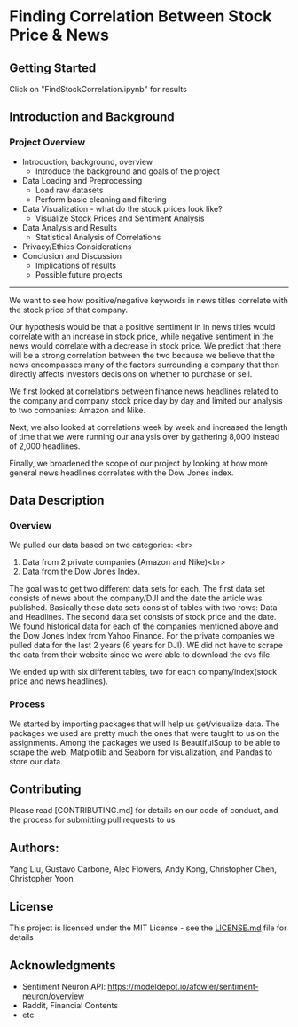 # Finding Correlation Between Stock Price & News

## Getting Started

Click on "FindStockCorrelation.ipynb" for results

## Introduction and Background
### Project Overview
* Introduction, background, overview
    * Introduce the background and goals of the project<br>
* Data Loading and Preprocessing
    * Load raw datasets<br>
    * Perform basic cleaning and filtering<br>
* Data Visualization - what do the stock prices look like?
    * Visualize Stock Prices and Sentiment Analysis<br>
* Data Analysis and Results
    * Statistical Analysis of Correlations<br>
* Privacy/Ethics Considerations
* Conclusion and Discussion
    * Implications of results<br>
    * Possible future projects<br>

***
We want to see how positive/negative keywords in news titles correlate with the stock price of that company.

Our hypothesis would be that a positive sentiment in in news titles would correlate with an increase in stock price, while negative sentiment in the news would correlate with a decrease in stock price. We predict that there will be a strong correlation between the two because we believe that the news encompasses many of the factors surrounding a company that then directly affects investors decisions on whether to purchase or sell.

We first looked at correlations between finance news headlines related to the company and company stock price day by day and limited our analysis to two companies: Amazon and Nike.

Next, we also looked at correlations week by week and increased the length of time that we were running our analysis over by gathering 8,000 instead of 2,000 headlines. 

Finally, we broadened the scope of our project by looking at how more general news headlines correlates with the Dow Jones index.  

## Data Description

### Overview

We pulled our data based on two categories: <br\>
1) Data from 2 private companies (Amazon and Nike)<br\>
2) Data from the Dow Jones Index. 

The goal was to get two different data sets for each. The first data set consists of news about the company/DJI and the date the article was published. Basically these data sets consist of tables with two rows: Data and Headlines. The second data set consists of stock price and the date. We found historical data for each of the companies mentioned above and the Dow Jones Index from Yahoo Finance. For the private companies we pulled data for the last 2 years (6 years for DJI). WE did not have to scrape the data from their website since we were able to download the cvs file.

We ended up with six different tables, two for each company/index(stock price and news headlines).

### Process

We started by importing packages that will help us get/visualize data. The packages we used are pretty much the ones that were taught to us on the assignments. Among the packages we used is BeautifulSoup to be able to scrape the web, Matplotlib and Seaborn for visualization, and Pandas to store our data. 

## Contributing

Please read [CONTRIBUTING.md] for details on our code of conduct, and the process for submitting pull requests to us.

## Authors:

Yang Liu, Gustavo Carbone, Alec Flowers, Andy Kong, Christopher Chen, Christopher Yoon

## License

This project is licensed under the MIT License - see the [LICENSE.md](LICENSE.md) file for details

## Acknowledgments

* Sentiment Neuron API: https://modeldepot.io/afowler/sentiment-neuron/overview
* Raddit, Financial Contents
* etc

